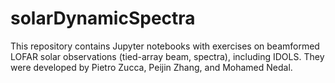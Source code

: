 # solarDynamicSpectra

This repository contains Jupyter notebooks with exercises on beamformed LOFAR solar observations (tied-array beam, spectra), including IDOLS. They were developed by Pietro Zucca, Peijin Zhang, and Mohamed Nedal.
